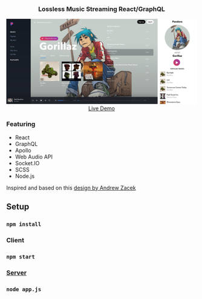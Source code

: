 <h3 align="center">Lossless Music Streaming React/GraphQL</h3>  
<p align="center">  
  <img src="https://raw.githubusercontent.com/melang982/musicapp-client/main/screenshots/screenshot.png">
  <a href="http://5.252.195.239:5000/artist/2">Live Demo</a>
</p>



### Featuring
- React
- GraphQL
- Apollo
- Web Audio API
- Socket.IO
- SCSS
- Node.js

Inspired and based on this [design by Andrew Zacek](https://dribbble.com/shots/4746931-Music-Player-Challenge)

## Setup
### `npm install`

### Client
### `npm start`
### [Server](https://github.com/melang982/musicapp-server) 
### `node app.js`
